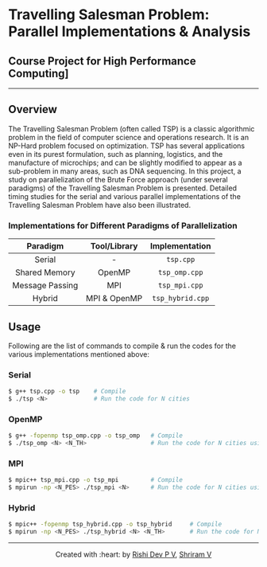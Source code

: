 # Travelling Salesman Problem: Parallel Implementations & Analysis

## Course Project for High Performance Computing]

***

## Overview

The Travelling Salesman Problem (often called TSP) is a classic algorithmic problem in the field of computer science and  operations  research.  It  is  an  NP-Hard  problem  focused  on optimization.  TSP  has  several  applications  even  in  its  purest formulation,  such  as  planning,  logistics,  and  the  manufacture of  microchips;  and  can  be  slightly  modified  to  appear  as  a sub-problem  in  many  areas,  such  as  DNA  sequencing.  In  this project,  a  study  on  parallelization  of  the Brute  Force  approach (under  several  paradigms)  of  the  Travelling  Salesman  Problem is  presented.  Detailed  timing  studies  for  the  serial  and  various parallel  implementations  of  the  Travelling  Salesman  Problem have  also  been  illustrated.

### Implementations for Different Paradigms of Parallelization


| **Paradigm** | **Tool/Library** | **Implementation** |
| :---: | :---: | :---: |
| Serial | - | `tsp.cpp` |
| Shared Memory | OpenMP | `tsp_omp.cpp` |
| Message Passing | MPI | `tsp_mpi.cpp` |
| Hybrid | MPI & OpenMP | `tsp_hybrid.cpp` |

## Usage

Following are the list of commands to compile \& run the codes for the various implementations mentioned above:

### Serial

```bash
$ g++ tsp.cpp -o tsp    # Compile
$ ./tsp <N>             # Run the code for N cities
```

### OpenMP

```bash
$ g++ -fopenmp tsp_omp.cpp -o tsp_omp   # Compile
$ ./tsp_omp <N> <N_TH>                  # Run the code for N cities using N_TH number of OpenMP threads
```

### MPI

```bash
$ mpic++ tsp_mpi.cpp -o tsp_mpi         # Compile
$ mpirun -np <N_PES> ./tsp_mpi <N>      # Run the code for N cities using N_PES number of MPI processes
```

### Hybrid

```bash
$ mpic++ -fopenmp tsp_hybrid.cpp -o tsp_hybrid     # Compile
$ mpirun -np <N_PES> ./tsp_hybrid <N> <N_TH>       # Run the code for N cities using N_PES MPI processes, each with N_TH OpenMP threads
```


***

<p align='center'>Created with :heart: by <a href="https://github.com/rishi2123">Rishi Dev P V</a>, <a href="https://github.com/Shriram2109">Shriram V</a></p>
